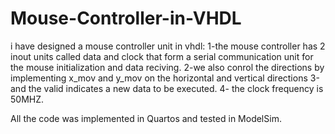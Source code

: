 # Mouse-Controller-in-VHDL
i have designed a mouse controller unit in vhdl:
1-the mouse controller has 2 inout units called data and clock that form a serial communication unit for the mouse initialization and data reciving.
2-we also conrol the directions by implementing x_mov and y_mov on the horizontal and vertical directions
3-and the valid indicates a new data to be executed.
4- the clock frequency is 50MHZ.


All the code was implemented in Quartos and tested in ModelSim.
